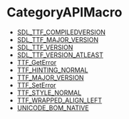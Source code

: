 # CategoryAPIMacro

<!-- DO NOT HAND-EDIT CATEGORY LISTS, THEY ARE AUTOGENERATED AND WILL BE OVERWRITTEN, BASED ON TAGS IN INDIVIDUAL PAGE FOOTERS. EDIT THOSE INSTEAD. -->
<!-- BEGIN CATEGORY LIST -->
- [SDL_TTF_COMPILEDVERSION](SDL_TTF_COMPILEDVERSION)
- [SDL_TTF_MAJOR_VERSION](SDL_TTF_MAJOR_VERSION)
- [SDL_TTF_VERSION](SDL_TTF_VERSION)
- [SDL_TTF_VERSION_ATLEAST](SDL_TTF_VERSION_ATLEAST)
- [TTF_GetError](TTF_GetError)
- [TTF_HINTING_NORMAL](TTF_HINTING_NORMAL)
- [TTF_MAJOR_VERSION](TTF_MAJOR_VERSION)
- [TTF_SetError](TTF_SetError)
- [TTF_STYLE_NORMAL](TTF_STYLE_NORMAL)
- [TTF_WRAPPED_ALIGN_LEFT](TTF_WRAPPED_ALIGN_LEFT)
- [UNICODE_BOM_NATIVE](UNICODE_BOM_NATIVE)
<!-- END CATEGORY LIST -->

